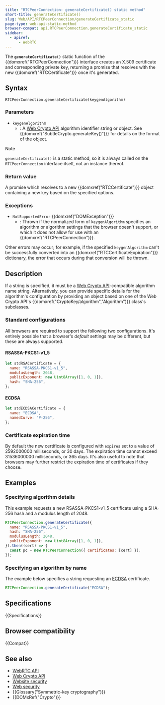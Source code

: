 ```yaml
---
title: "RTCPeerConnection: generateCertificate() static method"
short-title: generateCertificate()
slug: Web/API/RTCPeerConnection/generateCertificate_static
page-type: web-api-static-method
browser-compat: api.RTCPeerConnection.generateCertificate_static
sidebar:
  - apiref:
      - WebRTC
---
```


The **`generateCertificate()`** static function of the {{domxref("RTCPeerConnection")}} interface creates an X.509 certificate and corresponding private key, returning a promise that resolves with the new {{domxref("RTCCertificate")}} once it's generated.

## Syntax

```js-nolint
RTCPeerConnection.generateCertificate(keygenAlgorithm)
```

### Parameters

- `keygenAlgorithm`
  - : A [Web Crypto API](/en-US/docs/Web/API/Web_Crypto_API) algorithm identifier string or object. See {{domxref("SubtleCrypto.generateKey()")}} for details on the format of the object.

> [!NOTE]
> `generateCertificate()` is a static method, so it is always called on the `RTCPeerConnection` interface itself, not an instance thereof.

### Return value

A promise which resolves to a new {{domxref("RTCCertificate")}} object containing a new key based on the specified options.

### Exceptions

- `NotSupportedError` {{domxref("DOMException")}}
  - : Thrown if the normalized form of `keygenAlgorithm` specifies an algorithm or algorithm settings that the browser doesn't support, or which it does not allow for use with an {{domxref("RTCPeerConnection")}}.

Other errors may occur; for example, if the specified `keygenAlgorithm` can't be successfully converted into an {{domxref("RTCCertificateExpiration")}} dictionary, the error that occurs during that conversion will be thrown.

## Description

If a string is specified, it must be a [Web Crypto API](/en-US/docs/Web/API/Web_Crypto_API)-compatible algorithm name string.
Alternatively, you can provide specific details for the algorithm's configuration by providing an object based on one of the Web Crypto API's {{domxref("CryptoKey/algorithm","Algorithm")}} class's subclasses.

### Standard configurations

All browsers are required to support the following two configurations.
It's entirely possible that a browser's _default_ settings may be different, but these are always supported.

#### RSASSA-PKCS1-v1_5

```js
let stdRSACertificate = {
  name: "RSASSA-PKCS1-v1_5",
  modulusLength: 2048,
  publicExponent: new Uint8Array([1, 0, 1]),
  hash: "SHA-256",
};
```

#### ECDSA

```js
let stdECDSACertificate = {
  name: "ECDSA",
  namedCurve: "P-256",
};
```

### Certificate expiration time

By default the new certificate is configured with `expires` set to a value of 2592000000 milliseconds, or 30 days.
The expiration time cannot exceed 31536000000 milliseconds, or 365 days.
It's also useful to note that browsers may further restrict the expiration time of certificates if they choose.

## Examples

### Specifying algorithm details

This example requests a new RSASSA-PKCS1-v1_5 certificate using a SHA-256 hash and a modulus length of 2048.

```js
RTCPeerConnection.generateCertificate({
  name: "RSASSA-PKCS1-v1_5",
  hash: "SHA-256",
  modulusLength: 2048,
  publicExponent: new Uint8Array([1, 0, 1]),
}).then((cert) => {
  const pc = new RTCPeerConnection({ certificates: [cert] });
});
```

### Specifying an algorithm by name

The example below specifies a string requesting an [ECDSA](https://en.wikipedia.org/wiki/Elliptic_Curve_Digital_Signature_Algorithm) certificate.

```js
RTCPeerConnection.generateCertificate("ECDSA");
```

## Specifications

{{Specifications}}

## Browser compatibility

{{Compat}}

## See also

- [WebRTC API](/en-US/docs/Web/API/WebRTC_API)
- [Web Crypto API](/en-US/docs/Web/API/Web_Crypto_API)
- [Website security](/en-US/docs/Learn_web_development/Extensions/Server-side/First_steps/Website_security)
- [Web security](/en-US/docs/Web/Security)
- {{Glossary("Symmetric-key cryptography")}}
- {{DOMxRef("Crypto")}}
